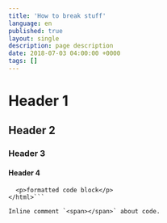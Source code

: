 ```yaml
---
title: 'How to break stuff'
language: en
published: true
layout: single
description: page description
date: 2018-07-03 04:00:00 +0000
tags: []
---
```

# Header 1
## Header 2
### Header 3
#### Header 4

```<html>
  <p>formatted code block</p>
</html>```

Inline comment `<span></span>` about code.